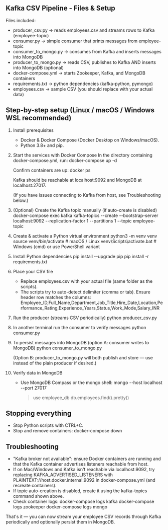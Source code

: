 Kafka CSV Pipeline - Files & Setup
---------------------------------

Files included:
- producer_csv.py         -> reads employees.csv and streams rows to Kafka (employee-topic)
- consumer.py             -> simple consumer that prints messages from employee-topic
- consumer_to_mongo.py    -> consumes from Kafka and inserts messages into MongoDB
- producer_to_mongo.py    -> reads CSV, publishes to Kafka AND inserts into MongoDB (optional)
- docker-compose.yml      -> starts Zookeeper, Kafka, and MongoDB containers
- requirements.txt        -> python dependencies (kafka-python, pymongo)
- employees.csv           -> sample CSV (you should replace with your actual data)

Step-by-step setup (Linux / macOS / Windows WSL recommended)
-----------------------------------------------------------

1) Install prerequisites
   - Docker & Docker Compose (Docker Desktop on Windows/macOS).
   - Python 3.8+ and pip.

2) Start the services with Docker Compose
   In the directory containing docker-compose.yml, run:
     docker-compose up -d

   Confirm containers are up:
     docker ps

   Kafka should be reachable at localhost:9092 and MongoDB at localhost:27017.

   (If you have issues connecting to Kafka from host, see Troubleshooting below.)

3) (Optional) Create the Kafka topic manually (if auto-create is disabled)
     docker-compose exec kafka kafka-topics --create --bootstrap-server localhost:9092 --replication-factor 1 --partitions 1 --topic employee-topic

4) Create & activate a Python virtual environment
     python3 -m venv venv
     source venv/bin/activate        # macOS / Linux
     venv\Scripts\activate.bat       # Windows (cmd) or use PowerShell variant

5) Install Python dependencies
     pip install --upgrade pip
     pip install -r requirements.txt

6) Place your CSV file
   - Replace employees.csv with your actual file (same folder as the scripts).
   - The scripts try to auto-detect delimiter (comma or tab). Ensure header row matches the columns:
     Employee_ID,Full_Name,Department,Job_Title,Hire_Date,Location,Performance_Rating,Experience_Years,Status,Work_Mode,Salary_INR

7) Run the producer (streams CSV periodically)
     python producer_csv.py

8) In another terminal run the consumer to verify messages
     python consumer.py

9) To persist messages into MongoDB (option A: consumer writes to MongoDB)
     python consumer_to_mongo.py

   (Option B: producer_to_mongo.py will both publish and store — use instead of the plain producer if desired.)

10) Verify data in MongoDB
    - Use MongoDB Compass or the mongo shell:
      mongo --host localhost --port 27017
      > use employee_db
      > db.employees.find().pretty()

Stopping everything
-------------------
- Stop Python scripts with CTRL+C.
- Stop and remove containers:
    docker-compose down

Troubleshooting
---------------
- "Kafka broker not available": ensure Docker containers are running and that the Kafka container advertises listeners reachable from host.
- If on Mac/Windows and Kafka isn't reachable via localhost:9092, try replacing KAFKA_ADVERTISED_LISTENERS with PLAINTEXT://host.docker.internal:9092 in docker-compose.yml (and recreate containers).
- If topic auto-creation is disabled, create it using the kafka-topics command shown above.
- Check container logs:
    docker-compose logs kafka
    docker-compose logs zookeeper
    docker-compose logs mongo

That's it — you can now stream your employee CSV records through Kafka periodically and optionally persist them in MongoDB.
